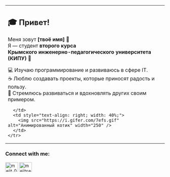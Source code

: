 <p align="center">
  <table>
    <tr>
      <td style="vertical-align: top; width: 60%; text-align: left;">

  ## 🎓 Привет!

  Меня зовут **[твоё имя]** 👋  
  Я — студент **второго курса**  
  **Крымского инженерно-педагогического университета (КИПУ)** 🏫  

  💻 Изучаю программирование и развиваюсь в сфере IT.  
  ☕ Люблю создавать проекты, которые приносят радость и пользу.  
  🚀 Стремлюсь развиваться и вдохновлять других своим примером.

      </td>
      <td style="text-align: right; width: 40%;">
        <img src="https://i.gifer.com/7efs.gif" alt="Анимированный котик" width="250" />
      </td>
    </tr>
  </table>
</p>



<h3 align="left">Connect with me:</h3>
<p align="left">
<a href="https://instagram.com/mejit_098" target="blank"><img align="center" src="https://raw.githubusercontent.com/rahuldkjain/github-profile-readme-generator/master/src/images/icons/Social/instagram.svg" alt="mejit_098" height="30" width="40" /></a>
<a href="https://discord.gg/mejitseyt" target="blank"><img align="center" src="https://raw.githubusercontent.com/rahuldkjain/github-profile-readme-generator/master/src/images/icons/Social/discord.svg" alt="mejitseyt" height="30" width="40" /></a>
</p>

